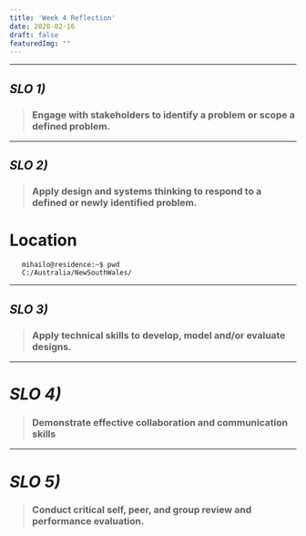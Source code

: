 ```yaml
---
title: 'Week 4 Reflection'
date: 2020-02-16
draft: false
featuredImg: ""
---
```

************
## *SLO 1)*
> ### Engage with stakeholders to identify a problem or scope a defined problem.



*****************
## *SLO 2)*

> ### Apply design and systems thinking to respond to a defined or newly identified problem.

# Location
       mihailo@residence:~$ pwd
       C:/Australia/NewSouthWales/





*****************
## *SLO 3)*

> ### Apply technical skills to develop, model and/or evaluate designs.





*****************
# *SLO 4)*

> ### Demonstrate effective collaboration and communication skills




*****************
# *SLO 5)*

> ### Conduct critical self, peer, and group review and performance evaluation.
